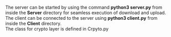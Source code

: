 The server can be started by using the command **python3 server.py** from inside the **Server** directory for seamless execution of download and upload.  
The client can be connected to the server using **python3 client.py** from inside the **Client** directory.  
The class for crypto layer is defined in Crpyto.py
